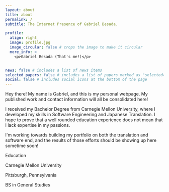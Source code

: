```yaml
---
layout: about
title: about
permalink: /
subtitle: The Internet Presence of Gabriel Besada.

profile:
  align: right
  image: profile.jpg
  image_circular: false # crops the image to make it circular
  more_info: >
    <p>Gabriel Besada (That's me!)</p>


news: false # includes a list of news items
selected_papers: false # includes a list of papers marked as "selected={true}"
social: false # includes social icons at the bottom of the page
---
```


Hey there! My name is Gabriel, and this is my personal webpage. My published work and contact information will all be consolidated here!

I received my Bachelor Degree from Carnegie Mellon University, where I developed my skills in Software Engineering and Japanese Translation. I hope to prove that a well rounded education experience does not mean that I lack expertise in my passions.

I'm working towards building my portfolio on both the translation and software end, and the results of those efforts should be showing up here sometime soon!

Education
<p>Carnegie Mellon University</p>
<p>Pittsburgh, Pennsylvania</p>
<p>BS in General Studies</p>
